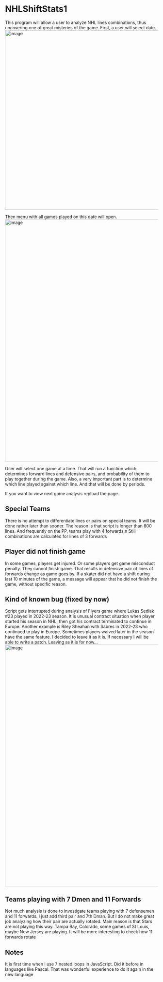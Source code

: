 # NHLShiftStats1
This program will allow a user to analyze NHL lines combinations, thus uncovering one of great misteries of the game. First, a user will select date. 
<img width="589" alt="image" src="https://user-images.githubusercontent.com/88174852/205549984-314ae5dd-8759-45c9-87b3-2e48bd7ae0d4.png">

Then menu with all games played on this date will open. 
<img width="795" alt="image" src="https://user-images.githubusercontent.com/88174852/205549691-589d00e9-261b-4661-a04e-b20b1fb2a117.png">
    
User will select one game at a time. That will run a function which determines forward lines and defensive pairs, and probability of them to play together during the game. Also, a very important part is to determine which line played against which line. And that will be done by periods.

If you want to view next game analysis repload the page.

## Special Teams
There is no attempt to differentiate lines or pairs on special teams. It will be done rather later than sooner. The reason is that script is longer than 800 lines. And frequently on the PP, teams play with 4 forwards.n Still combinations are calculated for lines of 3 forwards

## Player did not finish game
In some games, players get injured. Or some players get game misconduct penalty. They cannot finish game. That results in defensive pair of lines of forwards change as game goes by. If a skater did not have a shift during last 10 minutes of the game, a message will appear that he did not finish the game, without specific reason. 

## Kind of known bug (fixed by now)
Script gets interrupted during analysis of Flyers game where Lukas Sedlak #23 played in 2022-23 season. It is unusual contract situation when player started his season in NHL, then got his contract terminated to continue in Europe. Another example is Riley Sheahan with Sabres in 2022-23 who continued to play in Europe. Sometimes players waived later in the season have the same feature. I decided to leave it as it is. If necessary I will be able to write a patch. Leaving as it is for now...<img width="793" alt="image" src="https://user-images.githubusercontent.com/88174852/212519442-fdec1a64-227c-4b8a-8b10-53fe3e5412da.png">

## Teams playing with 7 Dmen and 11 Forwards
Not much analysis is done to investigate teams playing with 7 defensemen and 11 forwards. I just add third pair and 7th Dman. But I do not make great job analyzing how their pair are actually rotated. Main reason is that Stars are not playing this way. Tampa Bay, Colorado, some games of St Louis, maybe New Jersey are playing. It will be more interesting to check how 11 forwards rotate

## Notes
It is first time when I use 7 nested loops in JavaScript. Did it before in languages like Pascal. That was wonderful experience to do it again in the new language
